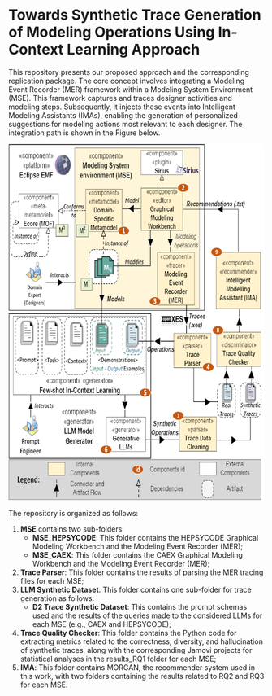 # Towards Synthetic Trace Generation of Modeling Operations Using In-Context Learning Approach

This repository presents our proposed approach and the corresponding replication package. The core concept involves integrating a Modeling Event Recorder (MER) framework within a Modeling System Environment (MSE). This framework captures and traces designer activities and modeling steps. Subsequently, it injects these events into Intelligent Modeling Assistants (IMAs), enabling the generation of personalized suggestions for modeling actions most relevant to each designer. The integration path is shown in the Figure below.

<p align="center">
<img src="img/MER-MORGAN_approach-Extended-scaled.png" width="711" height="700">
</p>

The repository is organized as follows:

1. **MSE** contains two sub-folders:
    - **MSE_HEPSYCODE**: This folder contains the HEPSYCODE Graphical Modeling Workbench and the Modeling Event Recorder (MER);
    - **MSE_CAEX**: This folder contains the CAEX Graphical Modeling Workbench and the Modeling Event Recorder (MER);
4. **Trace Parser**: This folder contains the results of parsing the MER tracing files for each MSE;
5. **LLM Synthetic Dataset**: This folder contains one sub-folder for trace generation as follows:
    - **D2 Trace Synthetic Dataset**: This contains the prompt schemas used and the results of the queries made to the considered LLMs for each MSE (e.g., CAEX and HEPSYCODE);
6. **Trace Quality Checker**: This folder contains the Python code for extracting metrics related to the correctness, diversity, and hallucination of synthetic traces, along with the corresponding Jamovi projects for statistical analyses in the results_RQ1 folder for each MSE;
8. **IMA**: This folder contains MORGAN, the recommender system used in this work, with two folders containing the results related to RQ2 and RQ3 for each MSE.
